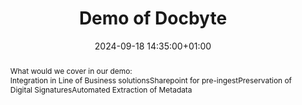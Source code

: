 ---
abstract: 'What would we cover in our demo:

  - Integration in Line of Business solutions

  - Sharepoint for pre-ingest

  - Preservation of Digital Signatures

  - Automated Extraction of Metadata'
creators:
- Frederik Rosseel
- ' Michiel Van Driessche'
date: 2024-09-18 14:35:00+01:00
document_url: null
grand_parent: iPRES
institutions: []
keywords:
- approaches to preservation
- from document to data
landing_page_url: ''
language: eng
layout: publication
license: Creative Commons Zero (CC0-1.0)
notes_url: https://docs.google.com/document/d/1oGwEZLx1UYUbtMQ5Y_bsh7skzl1XkOIDvzMjo2NBDSI/edit#heading=h.aar4tupij1po
parent: iPRES 2024
publication_type: tool demo
size: null
slides_url: ''
source_name: iPRES
stream_url: https://www.archief.vlaanderen.be/archief/records/dossiers/5acb210228ce4315ae650812d056a482329eb83ed2dc42398a51505dc153be81/documents/455bf375e860488394867726471cd880363eb1e08e0c430b93d4a756efde7bc3
title: Demo of Docbyte
year: 2024
---